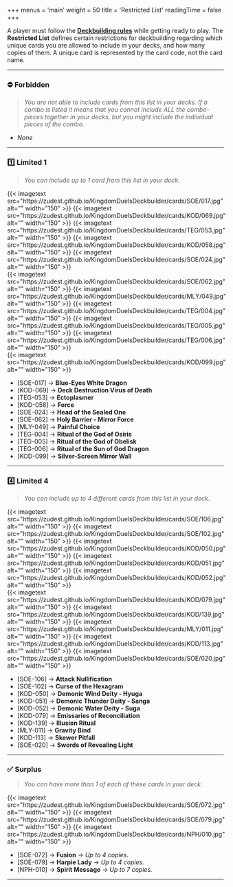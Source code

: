 +++
menus = 'main'
weight = 50
title = 'Restricted List'
readingTime = false
+++

A player must follow the **[Deckbuilding rules](/rules/#-deckbuilding)** while getting ready to play. The **Restricted List** defines certain restrictions for deckbuilding regarding which unique cards you are allowed to include in your decks, and how many copies of them. A unique card is represented by the card code, not the card name.

---

### ⛔ Forbidden

> *You are not able to include cards from this list in your decks. If a combo is listed it means that you cannot include ALL the combo-pieces together in your decks, but you might include the individual pieces of the combo.*

- _None_

---

### 1️⃣ Limited 1

> *You can include up to 1 card from this list in your deck.*

<div style="display: flex; justify-content: left; gap: 5px;">
{{< imagetext src="https://zudest.github.io/KingdomDuelsDeckbuilder/cards/SOE/017.jpg" alt="" width="150" >}}
{{< imagetext src="https://zudest.github.io/KingdomDuelsDeckbuilder/cards/KOD/069.jpg" alt="" width="150" >}}
{{< imagetext src="https://zudest.github.io/KingdomDuelsDeckbuilder/cards/TEG/053.jpg" alt="" width="150" >}}
{{< imagetext src="https://zudest.github.io/KingdomDuelsDeckbuilder/cards/KOD/058.jpg" alt="" width="150" >}}
{{< imagetext src="https://zudest.github.io/KingdomDuelsDeckbuilder/cards/SOE/024.jpg" alt="" width="150" >}}
</div>

<div style="display: flex; justify-content: left; gap: 5px;">
{{< imagetext src="https://zudest.github.io/KingdomDuelsDeckbuilder/cards/SOE/062.jpg" alt="" width="150" >}}
{{< imagetext src="https://zudest.github.io/KingdomDuelsDeckbuilder/cards/MLY/049.jpg" alt="" width="150" >}}
{{< imagetext src="https://zudest.github.io/KingdomDuelsDeckbuilder/cards/TEG/004.jpg" alt="" width="150" >}}
{{< imagetext src="https://zudest.github.io/KingdomDuelsDeckbuilder/cards/TEG/005.jpg" alt="" width="150" >}}
{{< imagetext src="https://zudest.github.io/KingdomDuelsDeckbuilder/cards/TEG/006.jpg" alt="" width="150" >}}
</div>

<div style="display: flex; justify-content: left; gap: 5px;">
{{< imagetext src="https://zudest.github.io/KingdomDuelsDeckbuilder/cards/KOD/099.jpg" alt="" width="150" >}}
</div>

- [SOE-017] → **Blue-Eyes White Dragon**
- [KOD-069] → **Deck Destruction Virus of Death**
- [TEG-053] → **Ectoplasmer**
- [KOD-058] → **Force**
- [SOE-024] → **Head of the Sealed One**
- [SOE-062] → **Holy Barrier - Mirror Force**
- [MLY-049] → **Painful Choice**
- [TEG-004] → **Ritual of the God of Osiris**
- [TEG-005] → **Ritual of the God of Obelisk**
- [TEG-006] → **Ritual of the Sun of God Dragon**
- [KOD-099] → **Silver-Screen Mirror Wall**

---

### 4️⃣ Limited 4

> *You can include up to 4 different cards from this list in your deck.*

<div style="display: flex; justify-content: left; gap: 5px;">
{{< imagetext src="https://zudest.github.io/KingdomDuelsDeckbuilder/cards/SOE/106.jpg" alt="" width="150" >}}
{{< imagetext src="https://zudest.github.io/KingdomDuelsDeckbuilder/cards/SOE/102.jpg" alt="" width="150" >}}
{{< imagetext src="https://zudest.github.io/KingdomDuelsDeckbuilder/cards/KOD/050.jpg" alt="" width="150" >}}
{{< imagetext src="https://zudest.github.io/KingdomDuelsDeckbuilder/cards/KOD/051.jpg" alt="" width="150" >}}
{{< imagetext src="https://zudest.github.io/KingdomDuelsDeckbuilder/cards/KOD/052.jpg" alt="" width="150" >}}
</div>

<div style="display: flex; justify-content: left; gap: 5px;">
{{< imagetext src="https://zudest.github.io/KingdomDuelsDeckbuilder/cards/KOD/079.jpg" alt="" width="150" >}}
{{< imagetext src="https://zudest.github.io/KingdomDuelsDeckbuilder/cards/KOD/139.jpg" alt="" width="150" >}}
{{< imagetext src="https://zudest.github.io/KingdomDuelsDeckbuilder/cards/MLY/011.jpg" alt="" width="150" >}}
{{< imagetext src="https://zudest.github.io/KingdomDuelsDeckbuilder/cards/KOD/113.jpg" alt="" width="150" >}}
{{< imagetext src="https://zudest.github.io/KingdomDuelsDeckbuilder/cards/SOE/020.jpg" alt="" width="150" >}}
</div>

- [SOE-106] → **Attack Nullification**
- [SOE-102] → **Curse of the Hexagram**
- [KOD-050] → **Demonic Wind Deity - Hyuga**
- [KOD-051] → **Demonic Thunder Deity - Sanga**
- [KOD-052] → **Demonic Water Deity - Suga**
- [KOD-079] → **Emissaries of Reconciliation**
- [KOD-139] → **Illusion Ritual**
- [MLY-011] → **Gravity Bind**
- [KOD-113] → **Skewer Pitfall**
- [SOE-020] → **Swords of Revealing Light**

---

### ✅ Surplus

> *You can have more than 1 of each of these cards in your deck.*

<div style="display: flex; justify-content: left; gap: 5px;">
{{< imagetext src="https://zudest.github.io/KingdomDuelsDeckbuilder/cards/SOE/072.jpg" alt="" width="150" >}}
{{< imagetext src="https://zudest.github.io/KingdomDuelsDeckbuilder/cards/SOE/079.jpg" alt="" width="150" >}}
{{< imagetext src="https://zudest.github.io/KingdomDuelsDeckbuilder/cards/NPH/010.jpg" alt="" width="150" >}}
</div>

- [SOE-072] → **Fusion** → _Up to 4 copies._
- [SOE-079] → **Harpie Lady** → _Up to 4 copies._
- [NPH-010] → **Spirit Message** → _Up to 7 copies._

---
